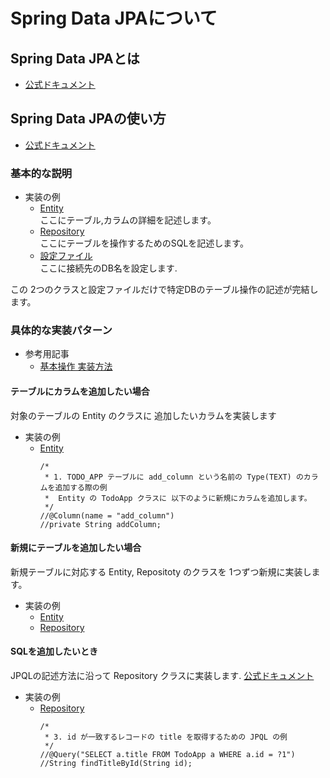 # Spring Data JPAについて

## Spring Data JPAとは
* [公式ドキュメント](https://spring.pleiades.io/projects/spring-data-jpa)

## Spring Data JPAの使い方
* [公式ドキュメント](https://spring.pleiades.io/spring-data/jpa/docs/current/reference/html/#reference)

### 基本的な説明
* 実装の例
    * [Entity](./todo/src/main/java/com/example/todo/entity)  
        ここにテーブル,カラムの詳細を記述します。
    * [Repository](./todo/src/main/java/com/example/todo/repository)  
        ここにテーブルを操作するためのSQLを記述します。
    * [設定ファイル](./todo/src/main/resources/application.yml)  
        ここに接続先のDB名を設定します.

この 2つのクラスと設定ファイルだけで特定DBのテーブル操作の記述が完結します。

### 具体的な実装パターン
* 参考用記事
    * [基本操作 実装方法](https://kanchi0914.hatenablog.com/entry/2020/01/19/225314)

#### テーブルにカラムを追加したい場合
対象のテーブルの Entity のクラスに 追加したいカラムを実装します

* 実装の例
    * [Entity](./todo/src/main/java/com/example/todo/entity)  
        ```
        /*
         * 1. TODO_APP テーブルに add_column という名前の Type(TEXT) のカラムを追加する際の例
         *  Entity の TodoApp クラスに 以下のように新規にカラムを追加します。
         */
        //@Column(name = "add_column")
        //private String addColumn;
        ```
#### 新規にテーブルを追加したい場合
新規テーブルに対応する Entity, Repositoty のクラスを 1つずつ新規に実装します。

* 実装の例
    * [Entity](./todo/src/main/java/com/example/todo/entity)
    * [Repository](./todo/src/main/java/com/example/todo/repository)

#### SQLを追加したいとき
JPQLの記述方法に沿って Repository クラスに実装します.
[公式ドキュメント](https://spring.pleiades.io/spring-data/jpa/docs/current/reference/html/#jpa.query-methods.at-query)

* 実装の例
    * [Repository](./todo/src/main/java/com/example/todo/repository)  
        ```
        /*
         * 3. id が一致するレコードの title を取得するための JPQL の例
         */
        //@Query("SELECT a.title FROM TodoApp a WHERE a.id = ?1")
        //String findTitleById(String id);
        ```
